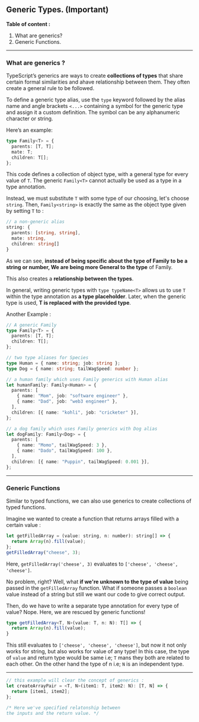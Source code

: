 ## Generic Types. (Important)

**Table of content :**

1. What are generics?
2. Generic Functions.

---

### What are generics ?

TypeScript’s generics are ways to create **collections of types** that share certain formal similarities and ahave relationship between them. They often create a general rule to be followed.

To define a generic type alias, use the `type` keyword followed by the alias name and angle brackets `<...>` containing a symbol for the generic type and assign it a custom definition. The symbol can be any alphanumeric character or string.

Here’s an example:

```ts
type Family<T> = {
  parents: [T, T];
  mate: T;
  children: T[];
};
```

This code defines a collection of object type, with a general type for every value of `T`. The generic `Family<T>` cannot actually be used as a type in a type annotation.

Instead, we must substitute `T` with some type of our choosing, let's choose `string`. Then, `Family<string>` is exactly the same as the object type given by setting `T` to :

```ts
// a non-generic alias
string: {
  parents: [string, string],
  mate: string,
  children: string[]
}
```

As we can see, **instead of being specific about the type of Family to be a string or number, We are being more General to the type** of Family.

This also creates a **relationship between the types**.

In general, writing generic types with `type typeName<T>` allows us to use `T` within the type annotation as **a type placeholder**. Later, when the generic type is used, **T is replaced with the provided type**.

Another Example :

```ts
// A generic Family
type Family<T> = {
  parents: [T, T];
  children: T[];
};

// two type aliases for Species
type Human = { name: string; job: string };
type Dog = { name: string; tailWagSpeed: number };

// a human family which uses Family generics with Human alias
let humanFamily: Family<Human> = {
  parents: [
    { name: "Mom", job: "software engineer" },
    { name: "Dad", job: "web3 engineer" },
  ],
  children: [{ name: "kohli", job: "cricketer" }],
};

// a dog family which uses Family generics with Dog alias
let dogFamily: Family<Dog> = {
  parents: [
    { name: "Momo", tailWagSpeed: 3 },
    { name: "Dado", tailWagSpeed: 100 },
  ],
  children: [{ name: "Puppin", tailWagSpeed: 0.001 }],
};
```

---

### Generic Functions

Similar to typed functions, we can also use generics to create collections of typed functions.

Imagine we wanted to create a function that returns arrays filled with a certain value :

```js
let getFilledArray = (value: string, n: number): string[] => {
  return Array(n).fill(value);
};
getFilledArray("cheese", 3);
```

Here, `getFilledArray('cheese', 3)` evaluates to `['cheese', 'cheese', 'cheese']`.

No problem, right? Well, what **if we're unknown to the type of value** being passed in the `getFilledArray` function. What if someone passes a `boolean` value instead of a string but still we want our code to give correct output.

Then, do we have to write a separate type annotation for every type of value? Nope. Here, we are rescued by generic functions!

```ts
type getFilledArray<T, N>(value: T, n: N): T[] => {
  return Array(n).fill(value);
}
```

This still evaluates to `['cheese', 'cheese', 'cheese']`, but now it not only works for string, but also works for value of any type!
In this case, the type of `value` and return type would be same i.e; `T` mans they both are related to each other. On the other hand the type of n i.e; `N` is an independent type.

---

```ts
// this example will clear the concept of generics :
let createArrayPair = <T, N>(item1: T, item2: N): [T, N] => {
  return [item1, item2];
};

/* Here we've specified relatonship between 
the inputs and the return value. */
```
